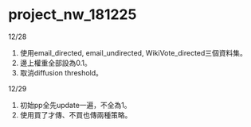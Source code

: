 ﻿# project_nw_181225

12/28
1. 使用email_directed, email_undirected, WikiVote_directed三個資料集。
2. 邊上權重全部設為0.1。
3. 取消diffusion threshold。

12/29
1. 初始pp全先update一遍，不全為1。
2. 使用買了才傳、不買也傳兩種策略。

